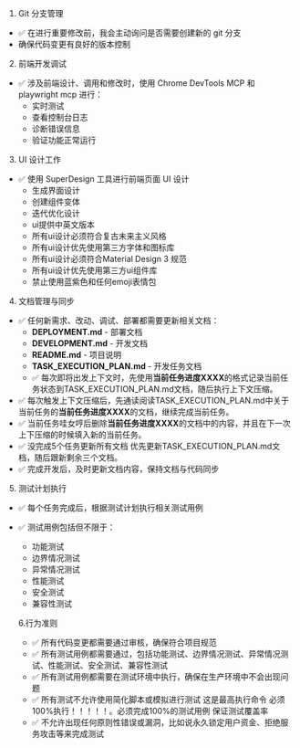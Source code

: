  1. Git 分支管理

  - ✅ 在进行重要修改前，我会主动询问是否需要创建新的 git 分支
  - 确保代码变更有良好的版本控制

  2. 前端开发调试

  - ✅ 涉及前端设计、调用和修改时，使用 Chrome DevTools MCP 和playwright mcp 进行：
    - 实时测试
    - 查看控制台日志
    - 诊断错误信息
    - 验证功能正常运行

  3. UI 设计工作

  - ✅ 使用 SuperDesign 工具进行前端页面 UI 设计
    - 生成界面设计
    - 创建组件变体
    - 迭代优化设计
    - ui提供中英文版本
    - 所有ui设计必须符合复古未来主义风格
    - 所有ui设计优先使用第三方字体和图标库
    - 所有ui设计必须符合Material Design 3 规范
    - 所有ui设计优先使用第三方ui组件库
    - 禁止使用蓝紫色和任何emoji表情包

  4. 文档管理与同步

  - ✅ 任何新需求、改动、调试、部署都需要更新相关文档：
    - **DEPLOYMENT.md** - 部署文档
    - **DEVELOPMENT.md** - 开发文档
    - **README.md** - 项目说明
    - **TASK_EXECUTION_PLAN.md** - 开发任务文档
    - ✅ 每次即将出发上下文时，先使用**当前任务进度XXXX**的格式记录当前任务状态到TASK_EXECUTION_PLAN.md文档，随后执行上下文压缩。
  - ✅ 每次触发上下文压缩后，先通读阅读TASK_EXECUTION_PLAN.md中关于当前任务的**当前任务进度XXXX**的文档，继续完成当前任务。
  - ✅ 当前任务哇女哼后删除**当前任务进度XXXX**的文档中的内容，并且在下一次上下压缩的时候填入新的当前任务。
  - ✅ 没完成5个任务更新所有文档 优先更新TASK_EXECUTION_PLAN.md文档，随后跟新剩余三个文档。
  - ✅ 完成开发后，及时更新文档内容，保持文档与代码同步
  
   5. 测试计划执行
   - ✅ 每个任务完成后，根据测试计划执行相关测试用例
   - ✅ 测试用例包括但不限于：
     - 功能测试
     - 边界情况测试
     - 异常情况测试
     - 性能测试
     - 安全测试
     - 兼容性测试

     6.行为准则
     - ✅ 所有代码变更都需要通过审核，确保符合项目规范
     - ✅ 所有测试用例都需要通过，包括功能测试、边界情况测试、异常情况测试、性能测试、安全测试、兼容性测试
     - ✅ 所有测试用例都需要在测试环境中执行，确保在生产环境中不会出现问题
     - ✅ 所有测试不允许使用简化脚本或模拟进行测试 这是最高执行命令 必须100%执行！！！！！。必须完成100%的测试用例 保证测试覆盖率
     - ✅ 不允许出现任何原则性错误或漏洞，比如说永久锁定用户资金、拒绝服务攻击等来完成测试

